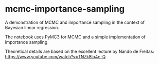 # mcmc-importance-sampling
A demonstration of MCMC and importance sampling in the context of Bayesian linear regression.

The notebook uses PyMC3 for MCMC and a simple implementation of importance sampling.

Theoretical details are based on the excellent lecture by Nando de Freitas:<br>
  https://www.youtube.com/watch?v=TNZk8lo4e-Q
